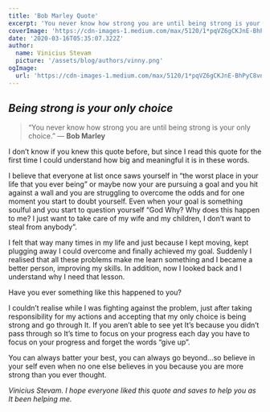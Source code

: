 ```yaml
---
title: 'Bob Marley Quote'
excerpt: 'You never know how strong you are until being strong is your only choice.'
coverImage: 'https://cdn-images-1.medium.com/max/5120/1*pqVZ6gCKJnE-BhPyC8vnQA.jpeg'
date: '2020-03-16T05:35:07.322Z'
author:
  name: Vinicius Stevam
  picture: '/assets/blog/authors/vinny.png'
ogImage:
  url: 'https://cdn-images-1.medium.com/max/5120/1*pqVZ6gCKJnE-BhPyC8vnQA.jpeg'
---
```



## *Being strong is your only choice*

>  “You never know how strong you are until being strong is your only choice.”
>  ― **Bob Marley**

I don’t know if you knew this quote before, but since I read this quote for the first time I could understand how big and meaningful it is in these words.

I believe that everyone at list once saws yourself in “the worst place in your life that you ever being” or maybe now your are pursuing a goal and you hit against a wall and you are struggling to overcome the odds and for one moment you start to doubt yourself. Even when your goal is something soulful and you start to question yourself “God Why? Why does this happen to me? I just want to take care of my wife and my children, I don’t want to steal from anybody”.

I felt that way many times in my life and just because I kept moving, kept plugging away I could overcome and finally achieved my goal. Suddenly I realised that all these problems make me learn something and I became a better person, improving my skills. In addition, now I looked back and I understand why I need that lesson.

Have you ever something like this happened to you?

I couldn’t realise while I was fighting against the problem, just after taking responsibility for my actions and accepting that my only choice is being strong and go through It. If you aren’t able to see yet It’s because you didn’t pass through so It’s time to focus on your progress each day you have to focus on your progress and forget the words “give up”.

You can always batter your best, you can always go beyond…so believe in your self even when no one else believes in you because you are more strong than you ever thought.

*Vinicius Stevam.
I hope everyone liked this quote and saves to help you as It been helping me.*

